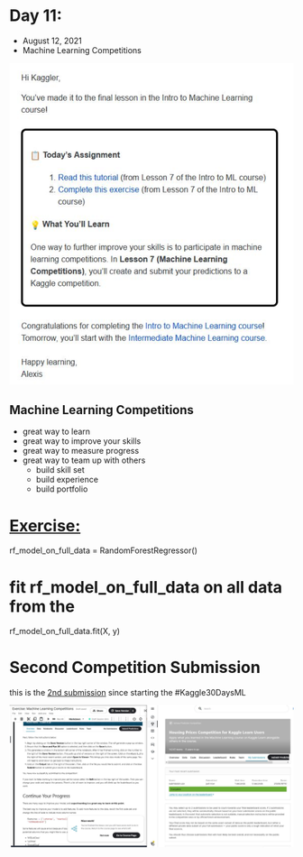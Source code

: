 # Day 11:
* August 12, 2021
* Machine Learning Competitions 

![Day-11-Assignment](https://github.com/EO4wellness/T-I-L/blob/main/AI-ML-NLP/Kaggle/Images/Day-11-Assignment.jpg)

## Machine Learning Competitions 
* great way to learn 
* great way to improve your skills 
* great way to measure progress 
* great way to team up with others
  - build skill set 
  - build experience 
  - build portfolio 

# [Exercise:](https://www.kaggle.com/eo4wellness/exercise-machine-learning-competitions/edit)

rf_model_on_full_data = RandomForestRegressor()


# fit rf_model_on_full_data on all data from the 
rf_model_on_full_data.fit(X, y)

# Second Competition Submission 
this is the [2nd submission](https://www.kaggle.com/c/home-data-for-ml-course) since starting the #Kaggle30DaysML

![Submission](https://github.com/EO4wellness/T-I-L/blob/main/AI-ML-NLP/Kaggle/Images/Day-11_second-submission.jpg) 
